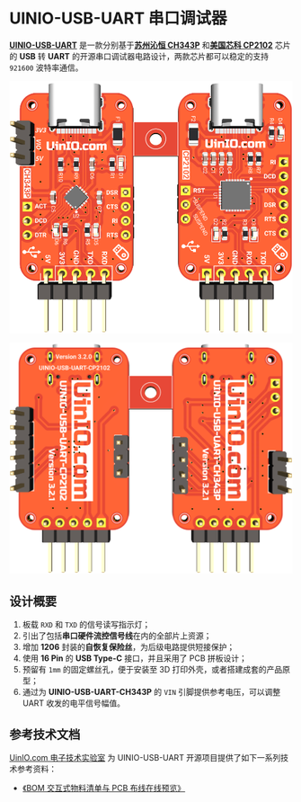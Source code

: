 # UINIO-USB-UART 串口调试器

[**UINIO-USB-UART**](https://gitee.com/uinika/UINIO-USB-UART) 是一款分别基于[**苏州沁恒 CH343P**](https://www.wch.cn/products/CH343.html) 和[**美国芯科 CP2102**](https://www.silabs.com/interface/usb-bridges/classic/device.cp2102) 芯片的 **USB** 转 **UART** 的开源串口调试器电路设计，两款芯片都可以稳定的支持 `921600` 波特率通信。

![](./Images/PCB-3D-1.png)

![](./Images/PCB-3D-2.png)

## 设计概要

1. 板载 `RXD` 和 `TXD` 的信号读写指示灯；
2. 引出了包括**串口硬件流控信号线**在内的全部片上资源；
3. 增加 **1206** 封装的**自恢复保险丝**，为后级电路提供短接保护；
4. 使用 **16 Pin** 的 **USB Type-C** 接口，并且采用了 PCB 拼板设计；
5. 预留有 `1mm` 的固定螺丝孔，便于安装至 3D 打印外壳，或者搭建成套的产品原型；
6. 通过为 **UINIO-USB-UART-CH343P** 的 `VIN` 引脚提供参考电压，可以调整 UART 收发的电平信号幅值。

## 参考技术文档

[UinIO.com 电子技术实验室](http://uinio.com/) 为 UINIO-USB-UART 开源项目提供了如下一系列技术参考资料：

- [《BOM 交互式物料清单与 PCB 布线在线预览》](http://uinio.com/archives/BOM/UINIO-USB-UART.html)
